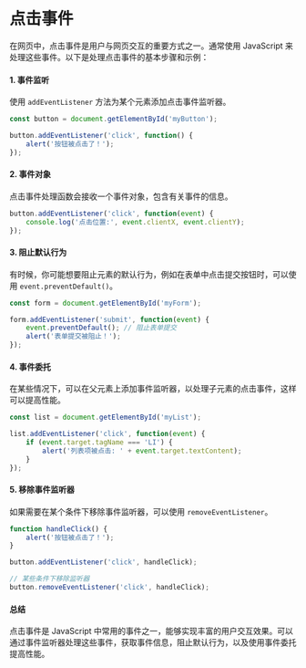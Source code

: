 # 点击事件

在网页中，点击事件是用户与网页交互的重要方式之一。通常使用 JavaScript 来处理这些事件。以下是处理点击事件的基本步骤和示例：

#### 1. 事件监听

使用 `addEventListener` 方法为某个元素添加点击事件监听器。

```javascript
const button = document.getElementById('myButton');

button.addEventListener('click', function() {
    alert('按钮被点击了！');
});
```

#### 2. 事件对象

点击事件处理函数会接收一个事件对象，包含有关事件的信息。

```javascript
button.addEventListener('click', function(event) {
    console.log('点击位置:', event.clientX, event.clientY);
});
```

#### 3. 阻止默认行为

有时候，你可能想要阻止元素的默认行为，例如在表单中点击提交按钮时，可以使用 `event.preventDefault()`。

```javascript
const form = document.getElementById('myForm');

form.addEventListener('submit', function(event) {
    event.preventDefault(); // 阻止表单提交
    alert('表单提交被阻止！');
});
```

#### 4. 事件委托

在某些情况下，可以在父元素上添加事件监听器，以处理子元素的点击事件，这样可以提高性能。

```javascript
const list = document.getElementById('myList');

list.addEventListener('click', function(event) {
    if (event.target.tagName === 'LI') {
        alert('列表项被点击: ' + event.target.textContent);
    }
});
```

#### 5. 移除事件监听器

如果需要在某个条件下移除事件监听器，可以使用 `removeEventListener`。

```javascript
function handleClick() {
    alert('按钮被点击了！');
}

button.addEventListener('click', handleClick);

// 某些条件下移除监听器
button.removeEventListener('click', handleClick);
```

#### 总结

点击事件是 JavaScript 中常用的事件之一，能够实现丰富的用户交互效果。可以通过事件监听器处理这些事件，获取事件信息，阻止默认行为，以及使用事件委托提高性能。

